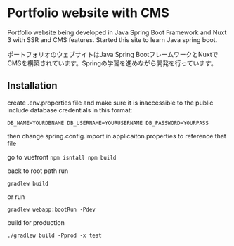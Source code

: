 
# Portfolio website with CMS

Portfolio website being developed in Java Spring Boot Framework and Nuxt 3 with SSR and CMS features.
Started this site to learn Java spring boot.

ポートフォリオのウェブサイトはJava Spring BootフレームワークとNuxtでCMSを構築されています。Springの学習を進めながら開発を行っています。

## Installation

create .env.properties file and make sure it is inaccessible to the public
include database credentials in this format:

`
DB_NAME=YOURDBNAME
DB_USERNAME=YOURUSERNAME
DB_PASSWORD=YOURPASS
`

then change spring.config.import in applicaiton.properties to reference that file

go to vuefront
`
npm isntall
npm build
`

back to root path run

`
gradlew build
`

or run

`
gradlew webapp:bootRun -Pdev
`

build for production

`
./gradlew build -Pprod -x test
`